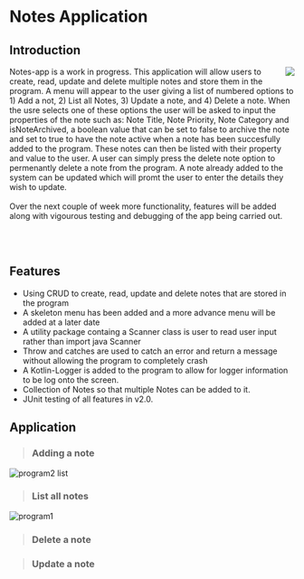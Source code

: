 # Notes Application
## Introduction
<img align="right" src="https://user-images.githubusercontent.com/78036222/155629650-6f2db541-2d63-47c0-979f-aa4a52cad881.jpg">
Notes-app is a work in progress. This application will allow users to create, read, update and delete multiple notes and store them in the program. A menu will appear to the user giving a list of numbered options to 1) Add a not, 2) List all Notes, 3) Update a note, and 4) Delete a note. When the usre selects one of these options the user will be asked to input the properties of the note such as: Note Title, Note Priority, Note Category and isNoteArchived, a boolean value that can be set to false to archive the note and set to true to have the note active when a note has been succesfully added to the program. These notes can then be listed with their property and value to the user. A user can simply press the delete note option to permenantly delete a note from the program. A note already added to the system can be updated which will promt the user to enter the details they wish to update.<br/><br/>
Over the next couple of week more functionality, features will be added along with vigourous testing and debugging of the app being carried out. 

<br/><br/>
## Features
- Using CRUD to create, read, update and delete notes that are stored in the program
- A skeleton menu has been added and a more advance menu will be added at a later date
- A utility package containg a Scanner class is user to read user input rather than import java Scanner 
- Throw and catches are used to catch an error and return a message without allowing the program to completely crash
- A Kotlin-Logger is added to the program to allow for logger information to be log onto the screen.
- Collection of Notes so that multiple Notes can be added to it.
- JUnit testing of all features in v2.0.

## Application
> ### Adding a note
![program2 list](https://user-images.githubusercontent.com/78036222/157554106-01753024-ccb5-4515-98a6-ce23597f6867.jpg)
> ### List all notes
![program1](https://user-images.githubusercontent.com/78036222/157554066-a03b6f96-20a3-4a5e-a0d9-839f2858bb17.jpg)
> ### Delete a note

> ### Update a note
